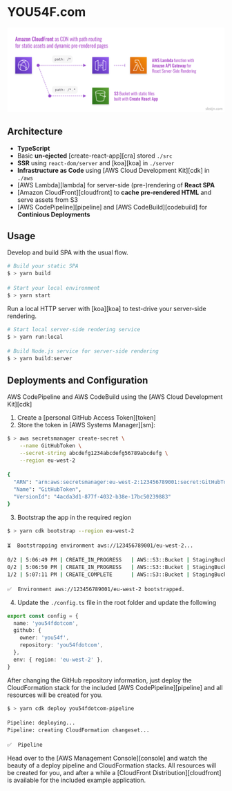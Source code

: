 # YOU54F.com

![React SPA with serverless pre-rendering](./aws/overview.png)

## Architecture

- **TypeScript**
- Basic **un-ejected** [create-react-app][cra] stored `./src`
- **SSR** using `react-dom/server` and [koa][koa] in `./server`
- **Infrastructure as Code** using [AWS Cloud Development Kit][cdk] in `./aws`
- [AWS Lambda][lambda] for server-side (pre-)rendering of **React SPA**
- [Amazon CloudFront][cloudfront] to **cache pre-rendered HTML** and serve assets from S3
- [AWS CodePipeline][pipeline] and [AWS CodeBuild][codebuild] for **Continious Deployments**

## Usage

Develop and build SPA with the usual flow.

```bash
# Build your static SPA
$ > yarn build

# Start your local environment
$ > yarn start
```

Run a local HTTP server with [koa][koa] to test-drive your server-side rendering.

```bash
# Start local server-side rendering service
$ > yarn run:local

# Build Node.js service for server-side rendering
$ > yarn build:server
```

## Deployments and Configuration

AWS CodePipeline and AWS CodeBuild using the [AWS Cloud Development Kit][cdk]

1. Create a [personal GitHub Access Token][token]
2. Store the token in [AWS Systems Manager][sm]:

```bash
$ > aws secretsmanager create-secret \
    --name GitHubToken \
    --secret-string abcdefg1234abcdefg56789abcdefg \
    --region eu-west-2

{
  "ARN": "arn:aws:secretsmanager:eu-west-2:123456789001:secret:GitHubToken-uNBxTr",
  "Name": "GitHubToken",
  "VersionId": "4acda3d1-877f-4032-b38e-17bc50239883"
}
```

3. Bootstrap the app in the required region

```bash
$ > yarn cdk bootstrap --region eu-west-2

⏳  Bootstrapping environment aws://123456789001/eu-west-2...

0/2 | 5:06:49 PM | CREATE_IN_PROGRESS   | AWS::S3::Bucket | StagingBucket
0/2 | 5:06:50 PM | CREATE_IN_PROGRESS   | AWS::S3::Bucket | StagingBucket Resource creation Initiated
1/2 | 5:07:11 PM | CREATE_COMPLETE      | AWS::S3::Bucket | StagingBucket

✅  Environment aws://123456789001/eu-west-2 bootstrapped.
```

4. Update the `./config.ts` file in the root folder and update the following

```typescript
export const config = {
  name: 'you54fdotcom',
  github: {
    owner: 'you54f',
    repository: 'you54fdotcom',
  },
  env: { region: 'eu-west-2' },
}
```

After changing the GitHub repository information, just deploy the CloudFormation stack for the included [AWS CodePipeline][pipeline] and all resources will be created for you.

```bash
$ > yarn cdk deploy you54fdotcom-pipeline

Pipeline: deploying...
Pipeline: creating CloudFormation changeset...

✅  Pipeline
```

Head over to the [AWS Management Console][console] and watch the beauty of a deploy pipeline and CloudFormation stacks. All resources will be created for you, and after a while a [CloudFront Distribution][cloudfront] is available for the included example application.
